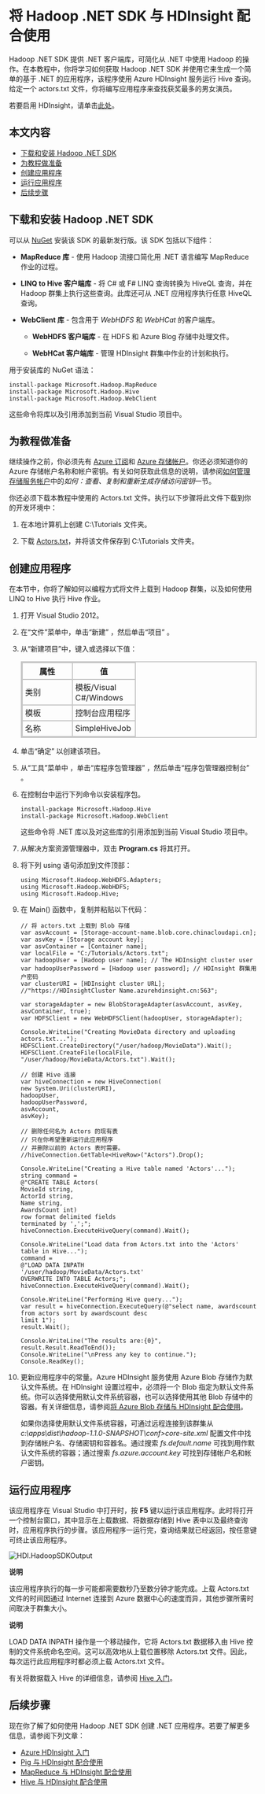<properties linkid="manage-services-hdinsight-howto-sdk" urlDisplayName="HDInsight SDK" pageTitle="将 Hadoop .NET SDK 与 HDInsight 配合使用 | Azure" metaKeywords="" description="Learn how to get the HDInsight NuGet packages and use them from your .NET application." metaCanonical="" services="hdinsight" documentationCenter="" title="Use the Hadoop .NET SDK with HDInsight" authors="bradsev" solutions="" manager="paulettm" editor="cgronlun" />
<tags ms.service="hdinsight"
    ms.date="10/20/2014"
    wacn.date="04/11/2015"
    />

# 将 Hadoop .NET SDK 与 HDInsight 配合使用

Hadoop .NET SDK 提供 .NET 客户端库，可简化从 .NET 中使用 Hadoop 的操作。在本教程中，你将学习如何获取 Hadoop .NET SDK 并使用它来生成一个简单的基于 .NET 的应用程序，该程序使用 Azure HDInsight 服务运行 Hive 查询。给定一个 actors.txt 文件，你将编写应用程序来查找获奖最多的男女演员。

若要启用 HDInsight，请单击[此处][]。

## 本文内容

-   [下载和安装 Hadoop .NET SDK][]
-   [为教程做准备][]
-   [创建应用程序][]
-   [运行应用程序][]
-   [后续步骤][]

## 下载和安装 Hadoop .NET SDK

可以从 [NuGet][] 安装该 SDK 的最新发行版。该 SDK 包括以下组件：

-   **MapReduce 库** - 使用 Hadoop 流接口简化用 .NET 语言编写 MapReduce 作业的过程。

-   **LINQ to Hive 客户端库** - 将 C\# 或 F\# LINQ 查询转换为 HiveQL 查询，并在 Hadoop 群集上执行这些查询。此库还可从 .NET 应用程序执行任意 HiveQL 查询。

-   **WebClient 库** - 包含用于 *WebHDFS* 和 *WebHCat* 的客户端库。

    -   **WebHDFS 客户端库** - 在 HDFS 和 Azure Blog 存储中处理文件。

    -   **WebHCat 客户端库** - 管理 HDInsight 群集中作业的计划和执行。

用于安装库的 NuGet 语法：

    install-package Microsoft.Hadoop.MapReduce
    install-package Microsoft.Hadoop.Hive 
    install-package Microsoft.Hadoop.WebClient 
            

这些命令将库以及引用添加到当前 Visual Studio 项目中。

## 为教程做准备

继续操作之前，你必须先有 [Azure 订阅][]和 [Azure 存储帐户][]。你还必须知道你的 Azure 存储帐户名称和帐户密钥。有关如何获取此信息的说明，请参阅[如何管理存储服务帐户][]中的*如何：查看、复制和重新生成存储访问密钥*一节。

你还必须下载本教程中使用的 Actors.txt 文件。执行以下步骤将此文件下载到你的开发环境中：

1.  在本地计算机上创建 C:\\Tutorials 文件夹。

2.  下载 [Actors.txt][]，并将该文件保存到 C:\\Tutorials 文件夹。

## 创建应用程序

在本节中，你将了解如何以编程方式将文件上载到 Hadoop 群集，以及如何使用 LINQ to Hive 执行 Hive 作业。

1.  打开 Visual Studio 2012。

2.  在“文件”菜单中，单击“新建” ，然后单击“项目” 。

3.  从“新建项目”中，键入或选择以下值：

	<table style="border-color: #c6c6c6; border-width: 2px; border-style: solid; border-collapse: collapse;">
	<tr>
	<th style="border-color: #c6c6c6; border-width: 2px; border-style: solid; border-collapse: collapse; width:90px; padding-left:5px; padding-right:5px;">属性</th>
	<th style="border-color: #c6c6c6; border-width: 2px; border-style: solid; border-collapse: collapse; width:90px; padding-left:5px; padding-right:5px;">值</th></tr>
	<tr>
	<td style="border-color: #c6c6c6; border-width: 2px; border-style: solid; border-collapse: collapse; padding-left:5px;">类别</td>
	<td style="border-color: #c6c6c6; border-width: 2px; border-style: solid; border-collapse: collapse; padding-left:5px; padding-right:5px;">模板/Visual C#/Windows</td></tr>
	<tr>
	<td style="border-color: #c6c6c6; border-width: 2px; border-style: solid; border-collapse: collapse; padding-left:5px;">模板</td>
	<td style="border-color: #c6c6c6; border-width: 2px; border-style: solid; border-collapse: collapse; padding-left:5px;">控制台应用程序</td></tr>
	<tr>
	<td style="border-color: #c6c6c6; border-width: 2px; border-style: solid; border-collapse: collapse; padding-left:5px;">名称</td>
	<td style="border-color: #c6c6c6; border-width: 2px; border-style: solid; border-collapse: collapse; padding-left:5px;">SimpleHiveJob</td></tr>
	</table>

4.  单击“确定” 以创建该项目。

5.  从“工具”菜单中 ，单击“库程序包管理器” ，然后单击“程序包管理器控制台” 。

6.  在控制台中运行下列命令以安装程序包。

        install-package Microsoft.Hadoop.Hive 
        install-package Microsoft.Hadoop.WebClient 

    这些命令将 .NET 库以及对这些库的引用添加到当前 Visual Studio 项目中。

7.  从解决方案资源管理器中，双击 **Program.cs** 将其打开。

8.  将下列 using 语句添加到文件顶部：

        using Microsoft.Hadoop.WebHDFS.Adapters;
        using Microsoft.Hadoop.WebHDFS;
        using Microsoft.Hadoop.Hive;

9.  在 Main() 函数中，复制并粘贴以下代码：

        // 将 actors.txt 上载到 Blob 存储
        var asvAccount = [Storage-account-name.blob.core.chinacloudapi.cn];
        var asvKey = [Storage account key];
        var asvContainer = [Container name];
        var localFile = "C:/Tutorials/Actors.txt";
        var hadoopUser = [Hadoop user name]; // The HDInsight cluster user
        var hadoopUserPassword = [Hadoop user password]; // HDInsight 群集用户密码
        var clusterURI = [HDInsight cluster URL]; //"https://HDInsightCluster Name.azurehdinsight.cn:563";

        var storageAdapter = new BlobStorageAdapter(asvAccount, asvKey, asvContainer, true);
        var HDFSClient = new WebHDFSClient(hadoopUser, storageAdapter);

        Console.WriteLine("Creating MovieData directory and uploading actors.txt...");
        HDFSClient.CreateDirectory("/user/hadoop/MovieData").Wait();
        HDFSClient.CreateFile(localFile, "/user/hadoop/MovieData/Actors.txt").Wait();

        // 创建 Hive 连接
        var hiveConnection = new HiveConnection(
        new System.Uri(clusterURI),
        hadoopUser, 
        hadoopUserPassword,
        asvAccount, 
        asvKey);

        // 删除任何名为 Actors 的现有表
        // 只在你希望重新运行此应用程序
        // 并删除以前的 Actors 表时需要。
        //hiveConnection.GetTable<HiveRow>("Actors").Drop();

        Console.WriteLine("Creating a Hive table named 'Actors'...");
        string command =
        @"CREATE TABLE Actors(
        MovieId string, 
        ActorId string,
        Name string, 
        AwardsCount int) 
        row format delimited fields 
        terminated by ',';";
        hiveConnection.ExecuteHiveQuery(command).Wait();

        Console.WriteLine("Load data from Actors.txt into the 'Actors' table in Hive...");
        command =
        @"LOAD DATA INPATH 
        '/user/hadoop/MovieData/Actors.txt'
        OVERWRITE INTO TABLE Actors;";
        hiveConnection.ExecuteHiveQuery(command).Wait();

        Console.WriteLine("Performing Hive query...");
        var result = hiveConnection.ExecuteQuery(@"select name, awardscount
        from actors sort by awardscount desc
        limit 1");
        result.Wait();

        Console.WriteLine("The results are:{0}", result.Result.ReadToEnd());
        Console.WriteLine("\nPress any key to continue.");
        Console.ReadKey();

10. 更新应用程序中的常量。Azure HDInsight 服务使用 Azure Blob 存储作为默认文件系统。在 HDInsight 设置过程中，必须将一个 Blob 指定为默认文件系统。你可以选择使用默认文件系统容器，也可以选择使用其他 Blob 存储中的容器。有关详细信息，请参阅[将 Azure Blob 存储与 HDInsight 配合使用][]。

    如果你选择使用默认文件系统容器，可通过远程连接到该群集从 *c:\\apps\\dist\\hadoop-1.1.0-SNAPSHOT\\conf\>core-site.xml* 配置文件中找到存储帐户名、存储密钥和容器名。通过搜索 *fs.default.name* 可找到用作默认文件系统的容器；通过搜索 *fs.azure.account.key* 可找到存储帐户名和帐户密钥。

## 运行应用程序

该应用程序在 Visual Studio 中打开时，按 **F5** 键以运行该应用程序。此时将打开一个控制台窗口，其中显示在上载数据、将数据存储到 Hive 表中以及最终查询时，应用程序执行的步骤。该应用程序一运行完，查询结果就已经返回，按任意键可终止该应用程序。

![HDI.HadoopSDKOutput][]

**说明**

该应用程序执行的每一步可能都需要数秒乃至数分钟才能完成。上载 Actors.txt 文件的时间因通过 Internet 连接到 Azure 数据中心的速度而异，其他步骤所需时间取决于群集大小。

**说明**

LOAD DATA INPATH 操作是一个移动操作，它将 Actors.txt 数据移入由 Hive 控制的文件系统命名空间。这可以高效地从上载位置移除 Actors.txt 文件。因此，每次运行此应用程序时都必须上载 Actors.txt 文件。

有关将数据载入 Hive 的详细信息，请参阅 [Hive 入门][]。

## 后续步骤

现在你了解了如何使用 Hadoop .NET SDK 创建 .NET 应用程序。若要了解更多信息，请参阅下列文章：

-   [Azure HDInsight 入门][]
-   [Pig 与 HDInsight 配合使用][]
-   [MapReduce 与 HDInsight 配合使用][]
-   [Hive 与 HDInsight 配合使用][]

  [此处]: https://account.windowsazure.cn/PreviewFeatures
  [下载和安装 Hadoop .NET SDK]: #install
  [为教程做准备]: #prepare
  [创建应用程序]: #create
  [运行应用程序]: #run
  [后续步骤]: #nextsteps
  [NuGet]: http://nuget.codeplex.com/wikipage?title=Getting%20Started
  [Azure 订阅]: /pricing/1rmb-trial/
  [Azure 存储帐户]: /zh-cn/documentation/articles/storage-create-storage-account/
  [如何管理存储服务帐户]: /zh-cn/documentation/articles/storage-manage-storage-account/
  [Actors.txt]: http://www.microsoft.com/en-us/download/details.aspx?id=37003
  [将 Azure Blob 存储与 HDInsight 配合使用]: /zh-cn/documentation/articles/hdinsight-use-blob-storage/
  [HDI.HadoopSDKOutput]: ./media/hdinsight-use-hadoop-dotnet-sdk/HDI.HadoopSDKOutput.PNG "控制台应用程序"
  [Hive 入门]: https://cwiki.apache.org/confluence/display/Hive/GettingStarted#GettingStarted-DMLOperations
  [Azure HDInsight 入门]: /zh-cn/documentation/articles/hdinsight-get-started/
  [Pig 与 HDInsight 配合使用]: /zh-cn/documentation/articles/hdinsight-use-pig/
  [MapReduce 与 HDInsight 配合使用]: /zh-cn/documentation/articles/hdinsight-use-mapreduce/
  [Hive 与 HDInsight 配合使用]: /zh-cn/documentation/articles/hdinsight-use-hive/
